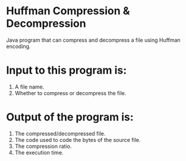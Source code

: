 # Huffman Compression & Decompression
Java program that can compress and decompress a file using Huffman encoding.
# Input to this program is:
1. A file name.
2. Whether to compress or decompress the file.
# Output of the program is:
1. The compressed/decompressed file.
2. The code used to code the bytes of the source file.
3. The compression ratio.
4. The execution time.
